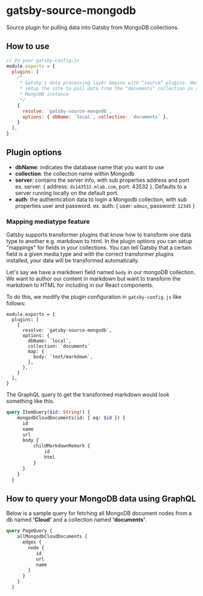 # gatsby-source-mongodb

Source plugin for pulling data into Gatsby from MongoDB collections.

## How to use
```javascript
// In your gatsby-config.js
module.exports = {
  plugins: [
    /*
     * Gatsby's data processing layer begins with “source” plugins. Here we
     * setup the site to pull data from the "documents" collection in a local
     * MongoDB instance
     */
    {
      resolve: `gatsby-source-mongodb`,
      options: { dbName: `local`, collection: `documents` },
    }
  ],
}
```

## Plugin options

* **dbName**: indicates the database name that you want to use
* **collection**: the collection name within Mongodb
* **server**: contains the server info, with sub properties address and port
        ex. server: { address: `ds143532.mlab.com`, port: 43532 }. Defaults to a server running locally on the default port.
* **auth**: the authentication data to login a Mongodb collection, with sub properties user and password.
      ex. auth: { user: `admin`, password: `12345` } 

### Mapping mediatype feature

Gatsby supports transformer plugins that know how to transform one data type to another e.g. markdown to html. In the plugin options you can setup
"mappings" for fields in your collections. You can tell Gatsby that a certain field is a given media type and with the correct transformer plugins installed, your data will be transformed automatically.

Let's say we have a markdown field named `body` in our mongoDB collection. We want to author our content in markdown but want to transform the markdown to HTML for including in our React components.

To do this, we modify the plugin configuration in `gatsby-config.js` like follows:

```javascript{8-10}
module.exports = {
  plugins: [
    {
      resolve: `gatsby-source-mongodb`,
      options: {
        dbName: `local`,
        collection: `documents`
        map: {
          body: `text/markdown`,
        },
      },
    }
  ],
}
```

The GraphQL query to get the transformed markdown would look something like this.

```graphql
query ItemQuery($id: String!) {
    mongodbCloudDocuments(id: { eq: $id }) {
      id
      name
      url
      body {
          childMarkdownRemark {
              id
              html
          }
      }
    }
  }
```    

## How to query your MongoDB data using GraphQL

Below is a sample query for fetching all MongoDB document nodes from a db named **'Cloud'** and a collection named **'documents'**. 

```graphql
query PageQuery {
    allMongodbCloudDocuments {
      edges {
        node {
           id
           url
           name
        }
      }
    }
  }
```
